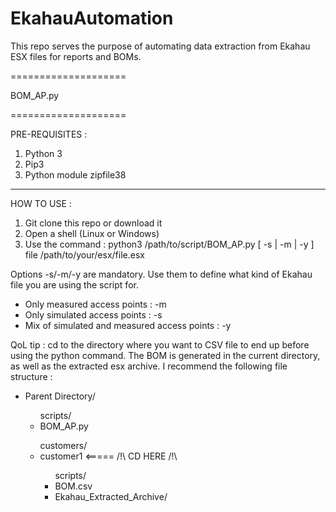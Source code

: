 # EkahauAutomation

This repo serves the purpose of automating data extraction from Ekahau ESX files for reports and BOMs.

====================

BOM_AP.py

====================

PRE-REQUISITES :
1. Python 3
2. Pip3
3. Python module zipfile38

--------------------

HOW TO USE :

1. Git clone this repo or download it
2. Open a shell (Linux or Windows)
3. Use the command : python3 /path/to/script/BOM_AP.py [ -s | -m | -y ] file /path/to/your/esx/file.esx

Options -s/-m/-y are mandatory. Use them to define what kind of Ekahau file you are using the script for.

- Only measured access points : -m
- Only simulated access points : -s
- Mix of simulated and measured access points : -y

QoL tip : cd to the directory where you want to CSV file to end up before using the python command. The BOM is generated in the current directory, as well as the extracted esx archive. I recommend the following file structure :

<ul>
  <li>Parent Directory/</li>
    <ul>scripts/
      <li>BOM_AP.py</li>
    </ul>
    <ul>customers/
      <li>customer1 <===== /!\ CD HERE /!\</li>
          <ul>scripts/
               <li>BOM.csv</li>
               <li>Ekahau_Extracted_Archive/</li>
          </ul>
    </ul>
</ul>
